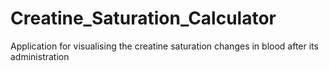 # Creatine_Saturation_Calculator
Application for visualising the creatine saturation changes in blood after its administration 
